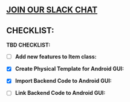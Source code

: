[JOIN OUR SLACK CHAT](https://hooniganteam.slack.com/messages/general/)
------------------------------------------------------

 CHECKLIST:
----------

**TBD CHECKLIST:**
- [ ] **Add new features to Item class:** 
- [X] **Create Physical Template for Android GUI:**
- [X] **Import Backend Code to Android GUI:** 
- [ ] **Link Backend Code to Android GUI:**


